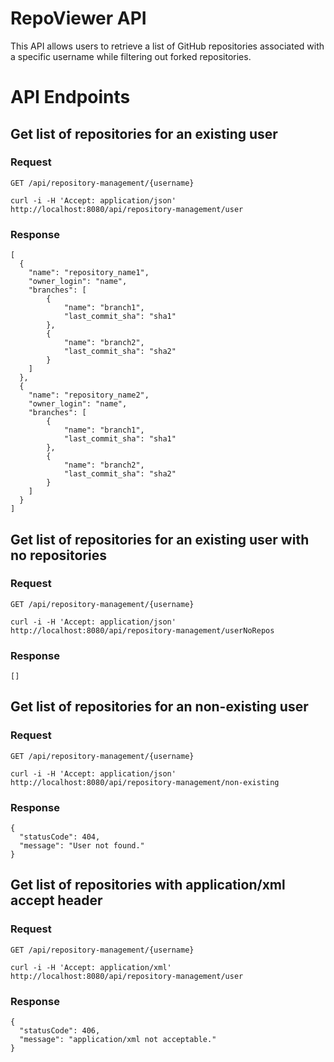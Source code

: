 # RepoViewer API

This API allows users to retrieve a list of GitHub repositories associated with a specific username while filtering out forked repositories.

# API Endpoints

## Get list of repositories for an existing user

### Request

`GET /api/repository-management/{username}`

    curl -i -H 'Accept: application/json' http://localhost:8080/api/repository-management/user

### Response

    [
      {
        "name": "repository_name1",
        "owner_login": "name",
        "branches": [
            {
                "name": "branch1",
                "last_commit_sha": "sha1"
            },
            {
                "name": "branch2",
                "last_commit_sha": "sha2"
            }
        ]
      },
      {
        "name": "repository_name2",
        "owner_login": "name",
        "branches": [
            {
                "name": "branch1",
                "last_commit_sha": "sha1"
            },
            {
                "name": "branch2",
                "last_commit_sha": "sha2"
            }
        ]
      }
    ]

## Get list of repositories for an existing user with no repositories

### Request

`GET /api/repository-management/{username}`

    curl -i -H 'Accept: application/json' http://localhost:8080/api/repository-management/userNoRepos

### Response

    []

## Get list of repositories for an non-existing user

### Request

`GET /api/repository-management/{username}`

    curl -i -H 'Accept: application/json' http://localhost:8080/api/repository-management/non-existing

### Response

    {
      "statusCode": 404,
      "message": "User not found."
    }

## Get list of repositories with application/xml accept header

### Request

`GET /api/repository-management/{username}`

    curl -i -H 'Accept: application/xml' http://localhost:8080/api/repository-management/user

### Response

    {
      "statusCode": 406,
      "message": "application/xml not acceptable."
    }


